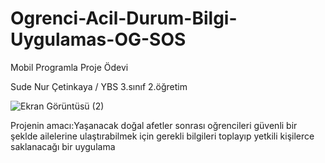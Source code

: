 # Ogrenci-Acil-Durum-Bilgi-Uygulamas-OG-SOS
Mobil Programla Proje Ödevi


Sude Nur Çetinkaya / YBS 3.sınıf 2.öğretim

![Ekran Görüntüsü (2)](https://user-images.githubusercontent.com/102390886/226569626-554f59d5-b518-4792-bcfb-7fccde0c9d42.png)

Projenin amacı:Yaşanacak doğal afetler sonrası oğrencileri güvenli bir şeklde ailelerine ulaştırabilmek 
için gerekli bilgileri toplayıp yetkili kişilerce saklanacağı bir uygulama
